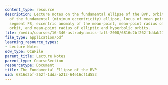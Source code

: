 ```yaml
---
content_type: resource
description: Lecture notes on the fundamental ellipse of the BVP, orbital elements
  of the fundamental (minimum eccentricity) ellipse, locus of mean points, the line
  segment FS, eccentric anomaly of the mean-point, mean-point radius of the parabolic
  orbit, and mean-point radius of elliptic and hyperbolic orbits.
file: /media/courses/16-346-astrodynamics-fall-2008/6816d2bf262f1ddab21364e16cf1d553_lec_15.pdf
file_type: application/pdf
learning_resource_types:
- Lecture Notes
ocw_type: OCWFile
parent_title: Lecture Notes
parent_type: CourseSection
resourcetype: Document
title: The Fundamental Ellipse of the BVP
uid: 6816d2bf-262f-1dda-b213-64e16cf1d553
---
```

